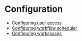 # Configuration

- [Configuring user access](configuration/configuring-access)
- [Configuring workflow scheduler](configuration/configuring-scheduler)
- [Configuring workspaces](configuration/configuring-workspaces)
